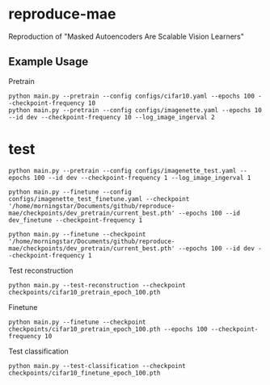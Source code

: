 # reproduce-mae
Reproduction of "Masked Autoencoders Are Scalable Vision Learners"

## Example Usage
Pretrain
```
python main.py --pretrain --config configs/cifar10.yaml --epochs 100 --checkpoint-frequency 10
python main.py --pretrain --config configs/imagenette.yaml --epochs 10 --id dev --checkpoint-frequency 10 --log_image_ingerval 2
```

# test 
```
python main.py --pretrain --config configs/imagenette_test.yaml --epochs 100 --id dev --checkpoint-frequency 1 --log_image_ingerval 1

python main.py --finetune --config configs/imagenette_test_finetune.yaml --checkpoint '/home/morningstar/Documents/github/reproduce-mae/checkpoints/dev_pretrain/current_best.pth' --epochs 100 --id dev_finetune --checkpoint-frequency 1

python main.py --finetune --checkpoint '/home/morningstar/Documents/github/reproduce-mae/checkpoints/dev_pretrain/current_best.pth' --epochs 100 --id dev --checkpoint-frequency 1
```



Test reconstruction
```
python main.py --test-reconstruction --checkpoint checkpoints/cifar10_pretrain_epoch_100.pth
```
Finetune
```
python main.py --finetune --checkpoint checkpoints/cifar10_pretrain_epoch_100.pth --epochs 100 --checkpoint-frequency 10
```
Test classification
```
python main.py --test-classification --checkpoint checkpoints/cifar10_finetune_epoch_100.pth 
```
